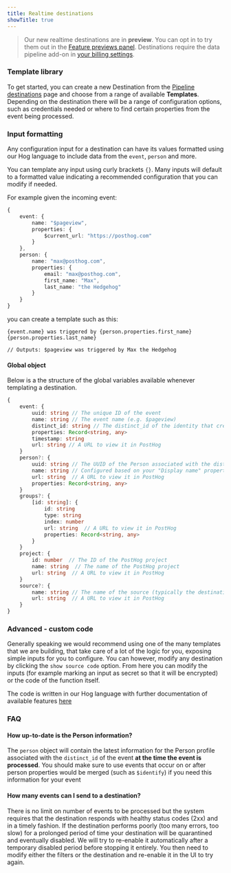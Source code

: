 ```yaml
---
title: Realtime destinations
showTitle: true
---
```


> Our new realtime destinations are in <b>preview</b>. You can opt in to try them out in the [Feature previews panel](https://us.posthog.com/#panel=feature-previews). Destinations require the data pipeline add-on in [your billing settings](https://us.posthog.com/organization/billing).


### Template library

To get started, you can create a new Destination from the [Pipeline destinations](https://us.posthog.com/pipeline/destinations) page and choose from a range of available <b>Templates</b>. Depending on the destination there will be a range of configuration options, such as credentials needed or where to find certain properties from the event being processed. 


### Input formatting

Any configuration input for a destination can have its values formatted using our Hog language to include data from the `event`, `person` and more.

You can template any input using curly brackets `{}`. Many inputs will default to a formatted value indicating a recommended configuration that you can modify if needed. 

For example given the incoming event:

```typescript
{
    event: {
        name: "$pageview",
        properties: {
            $current_url: "https://posthog.com"
        }
    },
    person: {
        name: "max@posthog.com",
        properties: {
            email: "max@posthog.com",
            first_name: "Max",
            last_name: "the Hedgehog"
        }
    }
}
```

you can create a template such as this:

```
{event.name} was triggered by {person.properties.first_name} {person.properties.last_name}

// Outputs: $pageview was triggered by Max the Hedgehog
```


#### Global object

Below is a the structure of the global variables available whenever templating a destination.

```typescript
{
    event: {
        uuid: string // The unique ID of the event
        name: string // The event name (e.g. $pageview)
        distinct_id: string // The distinct_id of the identity that created the event
        properties: Record<string, any>
        timestamp: string
        url: string // A URL to view it in PostHog
    }
    person?: {
        uuid: string // The UUID of the Person associated with the distinct_id of the event
        name: string // Configured based on your "Display name" property in PostHog
        url: string  // A URL to view it in PostHog
        properties: Record<string, any>
    }
    groups?: {
        [id: string]: {
            id: string
            type: string
            index: number
            url: string  // A URL to view it in PostHog
            properties: Record<string, any>
        }
    }
    project: {
        id: number  // The ID of the PostHog project
        name: string  // The name of the PostHog project
        url: string  // A URL to view it in PostHog
    }
    source?: {
        name: string // The name of the source (typically the destination name)
        url: string  // A URL to view it in PostHog
    }
}
```


### Advanced - custom code

Generally speaking we would recommend using one of the many templates that we are building, that take care of a lot of the logic for you, exposing simple inputs for you to configure. You can however, modify any destination by clicking the `show source code` option. From here you can modify the inputs (for example marking an input as secret so that it will be encrypted) or the code of the function itself.

The code is written in our Hog language with further documentation of available features [here](/docs/hog)

### FAQ

#### How up-to-date is the Person information?

The `person` object will contain the latest information for the Person profile associated with the `distinct_id` of the event <b>at the time the event is processed</b>. You should make sure to use events that occur on or after person properties would be merged (such as `$identify`) if you need this information for your event

#### How many events can I send to a destination?

There is no limit on number of events to be processed but the system requires that the destination responds with healthy status codes (2xx) and in a timely fashion. If the destination performs poorly (too many errors, too slow) for a prolonged period of time your destination will be quarantined and eventually disabled. We will try to re-enable it automatically after a temporary disabled period before stopping it entirely. You then need to modify either the filters or the destination and re-enable it in the UI to try again.
